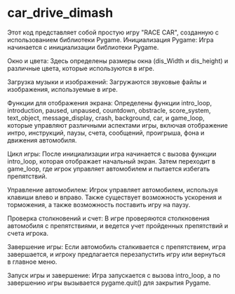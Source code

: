 # car_drive_dimash
Этот код представляет собой простую игру "RACE CAR", созданную с использованием библиотеки Pygame.
Инициализация Pygame: Игра начинается с инициализации библиотеки Pygame.

Окно и цвета: Здесь определены размеры окна (dis_Width и dis_height) и различные цвета, которые используются в игре.

Загрузка музыки и изображений: Загружаются звуковые файлы и изображения, используемые в игре.

Функции для отображения экрана: Определены функции intro_loop, introduction, paused, unpaused, countdown, obstracle, score_system, text_object, message_display, crash, background, car, и game_loop, которые управляют различными аспектами игры, включая отображение интро, инструкций, паузы, счета, сообщений, проигрыша, фона и движения автомобиля.

Цикл игры: После инициализации игра начинается с вызова функции intro_loop, которая отображает начальный экран. Затем переходит в game_loop, где игрок управляет автомобилем и пытается избегать препятствий.

Управление автомобилем: Игрок управляет автомобилем, используя клавиши влево и вправо. Также существует возможность ускорения и торможения, а также возможность поставить игру на паузу.

Проверка столкновений и счет: В игре проверяются столкновения автомобиля с препятствиями, и ведется учет пройденных препятствий и счета игрока.

Завершение игры: Если автомобиль сталкивается с препятствием, игра завершается, и игроку предлагается перезапустить игру или вернуться в главное меню.

Запуск игры и завершение: Игра запускается с вызова intro_loop, а по завершению игры вызывается pygame.quit() для закрытия Pygame.

